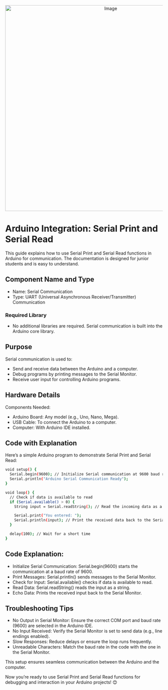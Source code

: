 
<div align="center">
  <img width="659" alt="Image" src="https://github.com/user-attachments/assets/5c8d7a11-51a1-4184-bf30-c8d81373ee44" />
</div>


# Arduino Integration: Serial Print and Serial Read
This guide explains how to use Serial Print and Serial Read functions in Arduino for communication. The documentation is designed for junior students and is easy to understand.
## Component Name and Type
* Name: Serial Communication
* Type: UART (Universal Asynchronous Receiver/Transmitter) Communication
### Required Library
* No additional libraries are required. Serial communication is built into the Arduino core library.

## Purpose
Serial communication is used to:
* Send and receive data between the Arduino and a computer.
* Debug programs by printing messages to the Serial Monitor.
* Receive user input for controlling Arduino programs.
## Hardware Details
Components Needed:
* Arduino Board: Any model (e.g., Uno, Nano, Mega).
* USB Cable: To connect the Arduino to a computer.
* Computer: With Arduino IDE installed.
## Code with Explanation
Here’s a simple Arduino program to demonstrate Serial Print and Serial Read:
```bash
void setup() {
  Serial.begin(9600); // Initialize Serial communication at 9600 baud rate
  Serial.println("Arduino Serial Communication Ready");
}

void loop() {
  // Check if data is available to read
  if (Serial.available() > 0) {
    String input = Serial.readString(); // Read the incoming data as a string

    Serial.print("You entered: ");
    Serial.println(input); // Print the received data back to the Serial Monitor
  }

  delay(100); // Wait for a short time
}
```
## Code Explanation:
* Initialize Serial Communication: Serial.begin(9600) starts the communication at a baud rate of 9600.
* Print Messages: Serial.println() sends messages to the Serial Monitor.
* Check for Input: Serial.available() checks if data is available to read.
* Read Data: Serial.readString() reads the input as a string.
* Echo Data: Prints the received input back to the Serial Monitor.
## Troubleshooting Tips
* No Output in Serial Monitor: Ensure the correct COM port and baud rate (9600) are selected in the Arduino IDE.
* No Input Received: Verify the Serial Monitor is set to send data (e.g., line endings enabled).
* Slow Responses: Reduce delays or ensure the loop runs frequently.
* Unreadable Characters: Match the baud rate in the code with the one in the Serial Monitor.

This setup ensures seamless communication between the Arduino and the computer.

Now you’re ready to use Serial Print and Serial Read functions for debugging and interaction in your Arduino projects! 😊

